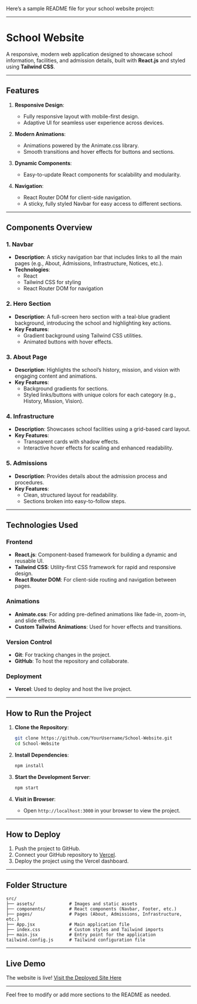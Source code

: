 Here’s a sample README file for your school website project:

---

# School Website

A responsive, modern web application designed to showcase school information, facilities, and admission details, built with **React.js** and styled using **Tailwind CSS**.

---

## Features

1. **Responsive Design**: 
   - Fully responsive layout with mobile-first design.
   - Adaptive UI for seamless user experience across devices.

2. **Modern Animations**:
   - Animations powered by the Animate.css library.
   - Smooth transitions and hover effects for buttons and sections.

3. **Dynamic Components**:
   - Easy-to-update React components for scalability and modularity.

4. **Navigation**:
   - React Router DOM for client-side navigation.
   - A sticky, fully styled Navbar for easy access to different sections.

---

## Components Overview

### **1. Navbar**
   - **Description**: A sticky navigation bar that includes links to all the main pages (e.g., About, Admissions, Infrastructure, Notices, etc.).
   - **Technologies**: 
     - React
     - Tailwind CSS for styling
     - React Router DOM for navigation

### **2. Hero Section**
   - **Description**: A full-screen hero section with a teal-blue gradient background, introducing the school and highlighting key actions.
   - **Key Features**:
     - Gradient background using Tailwind CSS utilities.
     - Animated buttons with hover effects.

### **3. About Page**
   - **Description**: Highlights the school’s history, mission, and vision with engaging content and animations.
   - **Key Features**:
     - Background gradients for sections.
     - Styled links/buttons with unique colors for each category (e.g., History, Mission, Vision).

### **4. Infrastructure**
   - **Description**: Showcases school facilities using a grid-based card layout.
   - **Key Features**:
     - Transparent cards with shadow effects.
     - Interactive hover effects for scaling and enhanced readability.

### **5. Admissions**
   - **Description**: Provides details about the admission process and procedures.
   - **Key Features**:
     - Clean, structured layout for readability.
     - Sections broken into easy-to-follow steps.

---

## Technologies Used

### **Frontend**
   - **React.js**: Component-based framework for building a dynamic and reusable UI.
   - **Tailwind CSS**: Utility-first CSS framework for rapid and responsive design.
   - **React Router DOM**: For client-side routing and navigation between pages.

### **Animations**
   - **Animate.css**: For adding pre-defined animations like fade-in, zoom-in, and slide effects.
   - **Custom Tailwind Animations**: Used for hover effects and transitions.

### **Version Control**
   - **Git**: For tracking changes in the project.
   - **GitHub**: To host the repository and collaborate.

### **Deployment**
   - **Vercel**: Used to deploy and host the live project.

---

## How to Run the Project

1. **Clone the Repository**:
   ```bash
   git clone https://github.com/YourUsername/School-Website.git
   cd School-Website
   ```

2. **Install Dependencies**:
   ```bash
   npm install
   ```

3. **Start the Development Server**:
   ```bash
   npm start
   ```

4. **Visit in Browser**:
   - Open `http://localhost:3000` in your browser to view the project.

---

## How to Deploy

1. Push the project to GitHub.
2. Connect your GitHub repository to [Vercel](https://vercel.com/).
3. Deploy the project using the Vercel dashboard.

---

## Folder Structure

```
src/
├── assets/             # Images and static assets
├── components/         # React components (Navbar, Footer, etc.)
├── pages/              # Pages (About, Admissions, Infrastructure, etc.)
├── App.jsx             # Main application file
├── index.css           # Custom styles and Tailwind imports
├── main.jsx            # Entry point for the application
tailwind.config.js      # Tailwind configuration file
```

---

## Live Demo

The website is live! [Visit the Deployed Site Here](#)

---

Feel free to modify or add more sections to the README as needed.
